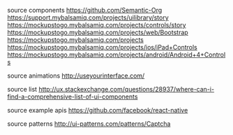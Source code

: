 
source components
  https://github.com/Semantic-Org
  https://support.mybalsamiq.com/projects/uilibrary/story
  https://mockupstogo.mybalsamiq.com/projects/controls/story
  https://mockupstogo.mybalsamiq.com/projects/web/Bootstrap
  https://mockupstogo.mybalsamiq.com/projects
  https://mockupstogo.mybalsamiq.com/projects/ios/iPad+Controls
  https://mockupstogo.mybalsamiq.com/projects/android/Android+4+Controls

source animations
  http://useyourinterface.com/

source list
  http://ux.stackexchange.com/questions/28937/where-can-i-find-a-comprehensive-list-of-ui-components

source example apis
  https://github.com/facebook/react-native

source patterns
  http://ui-patterns.com/patterns/Captcha
